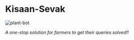 #                                                 Kisaan-Sevak

![plant-bot](https://user-images.githubusercontent.com/77115883/221355114-6e894fc9-f8f6-4074-bc44-4213682927e3.jpeg)

*A one-stop solution for farmers to get their queries solved!!*


